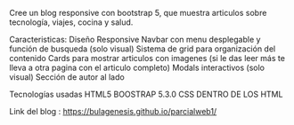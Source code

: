Cree un blog responsive con bootstrap 5, que muestra articulos sobre tecnología, viajes, cocina y salud.

Caracteristicas:
Diseño Responsive
Navbar con menu desplegable y función de busqueda (solo visual)
Sistema de grid para organización del contenido
Cards para mostrar articulos con imagenes (si le das leer más te lleva a otra pagina con el articulo completo)
Modals interactivos (solo visual)
Sección de autor al lado

Tecnologías usadas
HTML5
BOOSTRAP 5.3.0
CSS DENTRO DE LOS HTML

Link del blog : https://bulagenesis.github.io/parcialweb1/
